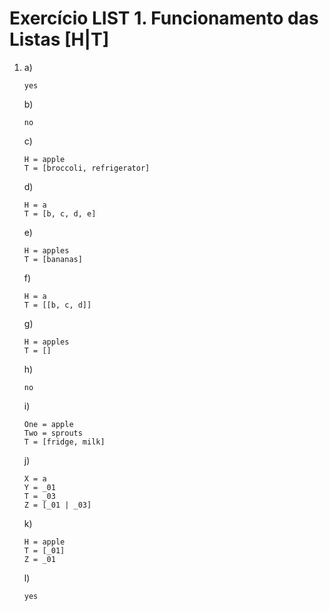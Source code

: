 # Exercício LIST 1. Funcionamento das Listas [H|T] 

1.  a) 

        yes

    b) 
    
        no

    c)   

        H = apple  
        T = [broccoli, refrigerator]

    d)  

        H = a  
        T = [b, c, d, e]

    e)  

        H = apples  
        T = [bananas]

    f)  

        H = a  
        T = [[b, c, d]]

    g)  

        H = apples  
        T = []

    h) 
    
        no

    i)  

        One = apple  
        Two = sprouts  
        T = [fridge, milk]

    j)   

        X = a  
        Y = _01  
        T = _03  
        Z = [_01 | _03] 

    k)  

        H = apple  
        T = [_01]  
        Z = _01

    l) 
        
        yes

